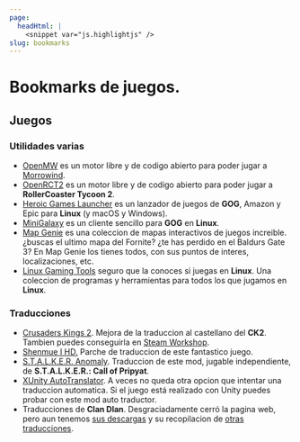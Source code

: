 ```yaml
---
page:
  headHtml: |
    <snippet var="js.highlightjs" />
slug: bookmarks
---
```

# Bookmarks de juegos.

## Juegos

### Utilidades varias

- [OpenMW](https://openmw.org/) es un motor libre y de codigo abierto para poder jugar a [Morrowind](https://en.uesp.net/wiki/Morrowind:Morrowind).
- [OpenRCT2](https://openrct2.org) es un motor libre y de codigo abierto para poder jugar a **RollerCoaster Tycoon 2**.
- [Heroic Games Launcher](https://github.com/Heroic-Games-Launcher/HeroicGamesLauncher) es un lanzador de juegos de **GOG**, Amazon y Epic para **Linux** (y macOS y Windows).
- [MiniGalaxy](https://github.com/sharkwouter/minigalaxy) es un cliente sencillo para **GOG** en **Linux**.
- [Map Genie](https://mapgenie.io) es una coleccion de mapas interactivos de juegos increible.¿buscas el ultimo mapa del Fornite? ¿te has perdido en el Baldurs Gate 3? En Map Genie los tienes todos, con sus puntos de interes, localizaciones, etc.
- [Linux Gaming Tools](https://linux-gaming-tools.github.io) seguro que la conoces si juegas en **Linux**. Una coleccion de programas y herramientas para todos los que jugamos en **Linux**.

### Traducciones

- [Crusaders Kings 2](https://forum.paradoxplaza.com/forum/threads/traduccion-al-castellano-ck2.662691/). Mejora de la traduccion al castellano del **CK2**. Tambien puedes conseguirla en [Steam Workshop](https://steamcommunity.com/sharedfiles/filedetails/?id=787248242).
- [Shenmue I HD.](http://www.shinmh.com/shenmue-i-hd-parche-de-traduccion/) Parche de traduccion de este fantastico juego.
- [S.T.A.L.K.E.R. Anomaly](https://www.moddb.com/mods/stalker-anomaly/addons/traduccin-al-espaol-beta-11). Traduccion de este mod, jugable independiente, de **S.T.A.L.K.E.R.: Call of Pripyat**.
- [XUnity AutoTranslator](https://github.com/bbepis/XUnity.AutoTranslator). A veces no queda otra opcion que intentar una traduccion automatica. Si el juego está realizado con Unity puedes probar con este mod auto traductor.
- Traducciones de **Clan Dlan**. Desgraciadamente cerró la pagina web, pero aun tenemos [sus descargas](https://drive.google.com/drive/folders/13PxpHUhcJ3MePqDWbCYSqW056TeK0Kvf) y su recopilacion de [otras traducciones](https://drive.google.com/drive/folders/19SCoe1hC1IJpYA-t2mBHneWgP8W9udHt).


